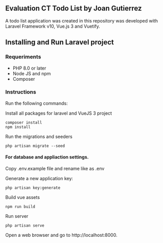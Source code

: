 ## Evaluation CT Todo List by Joan Gutierrez

A todo list application was created in this repository was developed with Laravel Framework v10, Vue.js 3 and Vuetify.

## Installing and Run Laravel project

### Requeriments

- PHP 8.0 or later
- Node JS and npm
- Composer

### Instructions
Run the following commands:

Install all packages for laravel and VueJS 3 project
```
composer install
npm install
```

Run the migrations and seeders
```
php artisan migrate --seed
```

#### For database and appliaction settings.

Copy .env.example file and rename like as .env

Generate a new application key:
```
php artisan key:generate
```

Build vue assets
```
npm run build
```

Run server
```
php artisan serve
```

Open a web browser and go to http://localhost:8000.
